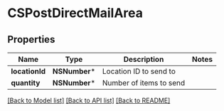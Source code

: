 # CSPostDirectMailArea

## Properties
Name | Type | Description | Notes
------------ | ------------- | ------------- | -------------
**locationId** | **NSNumber*** | Location ID to send to | 
**quantity** | **NSNumber*** | Number of items to send | 

[[Back to Model list]](../README.md#documentation-for-models) [[Back to API list]](../README.md#documentation-for-api-endpoints) [[Back to README]](../README.md)


